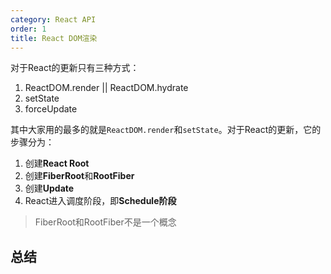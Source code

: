 ```yaml
---
category: React API
order: 1
title: React DOM渲染
---
```


对于React的更新只有三种方式：

1. ReactDOM.render || ReactDOM.hydrate
2. setState
3. forceUpdate

其中大家用的最多的就是`ReactDOM.render`和`setState`。对于React的更新，它的步骤分为：

1. 创建**React Root**
2. 创建**FiberRoot**和**RootFiber**
3. 创建**Update**
4. React进入调度阶段，即**Schedule阶段**

> FiberRoot和RootFiber不是一个概念

## 总结

